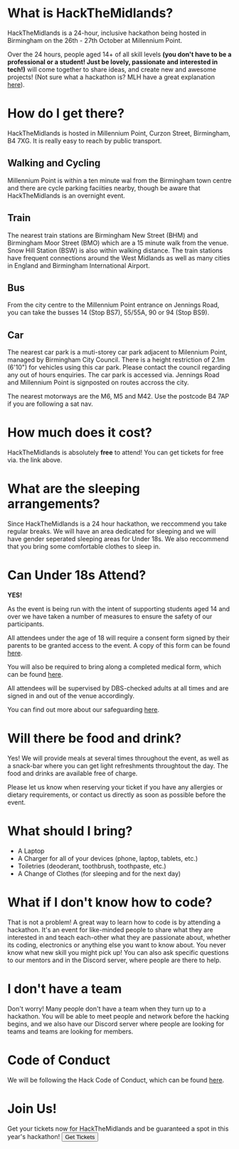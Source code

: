 # What is HackTheMidlands?
HackTheMidlands is a 24-hour, inclusive hackathon being hosted in Birmingham on the 26th - 27th October at Millennium Point.

Over the 24 hours, people aged 14+ of all skill levels **(you don't have to be a professional or a student! Just be lovely, passionate and interested in tech!)** will come together to share ideas, and create new and awesome projects! (Not sure what a hackathon is? MLH have a great explanation [here](https://mlh.io/college-administrator-hackathon-guide)).

# How do I get there?
HackTheMidlands is hosted in Millennium Point, Curzon Street, Birmingham, B4 7XG. It is really easy to reach by public transport.

## Walking and Cycling
Millennium Point is within a ten minute wal from the Birmingham town centre and there are cycle parking faciities nearby, though be aware that HackTheMidlands is an overnight event.

## Train
The nearest train stations are Birmingham New Street (BHM) and Birmingham Moor Street (BMO) which are a 15 minute walk from the venue. Snow Hill Station (BSW) is also within walking distance. The train stations have frequent connections around the West Midlands as well as many cities in England and Birmingham International Airport.

## Bus
From the city centre to the Millennium Point entrance on Jennings Road, you can take the busses 14 (Stop BS7), 55/55A, 90 or 94 (Stop BS9).

## Car
The nearest car park is a muti-storey car park adjacent to Milennium Point, managed by Birmingham City Council. There is a height restriction of 2.1m (6'10") for vehicles using this car park. Please contact the council regarding any out of hours enquiries. The car park is accessed via. Jennings Road and Millennium Point is signposted on routes accross the city.

The nearest motorways are the M6, M5 and M42. Use the postcode B4 7AP if you are following a sat nav.

# How much does it cost?
HackTheMidlands is absolutely **free** to attend! You can get tickets for free via. the link above.

# What are the sleeping arrangements?
Since HackTheMidlands is a 24 hour hackathon, we reccommend you take regular breaks. We will have an area dedicated for sleeping and we will have gender seperated sleeping areas for Under 18s. We also reccommend that you bring some comfortable clothes to sleep in.

# Can Under 18s Attend?
**YES!**

As the event is being run with the intent of supporting students aged 14 and over we have taken a number of measures to ensure the safety of our participants.

All attendees under the age of 18 will require a consent form signed by their parents to be granted access to the event. A copy of this form can be found [here](https://hackthemidlands.com/docs/safeguarding/ConsentForm.pdf).

You will also be required to bring along a completed medical form, which can be found [here](https://hackthemidlands.com/docs/medical/MedicalForm.pdf).

All attendees will be supervised by DBS-checked adults at all times and are signed in and out of the venue accordingly.

You can find out more about our safeguarding [here](https://hackthemidlands.com/safeguarding/).

# Will there be food and drink?
Yes! We will provide meals at several times throughout the event, as well as a snack-bar where you can get light refreshments throughtout the day. The food and drinks are available free of charge.

Please let us know when reserving your ticket if you have any allergies or dietary requirements, or contact us directly as soon as possible before the event.

# What should I bring?
* A Laptop
* A Charger for all of your devices (phone, laptop, tablets, etc.)
* Toiletries (deoderant, toothbrush, toothpaste, etc.)
* A Change of Clothes (for sleeping and for the next day)

# What if I don't know how to code?
That is not a problem! A great way to learn how to code is by attending a hackathon. It's an event for like-minded people to share what they are interested in and teach each-other what they are passionate about, whether its coding, electronics or anything else you want to know about. You never know what new skill you might pick up! You can also ask specific questions to our mentors and in the Discord server, where people are there to help.

# I don't have a team
Don't worry! Many people don't have a team when they turn up to a hackathon. You will be able to meet people and network before the hacking begins, and we also have our Discord server where people are looking for teams and teams are looking for members.

# Code of Conduct
We will be following the Hack Code of Conduct, which can be found [here](http://hackcodeofconduct.org/).

# Join Us!
Get your tickets now for HackTheMidlands and be guaranteed a spot in this year's hackathon!
<a href="/tickets"><button>Get Tickets</button></a>